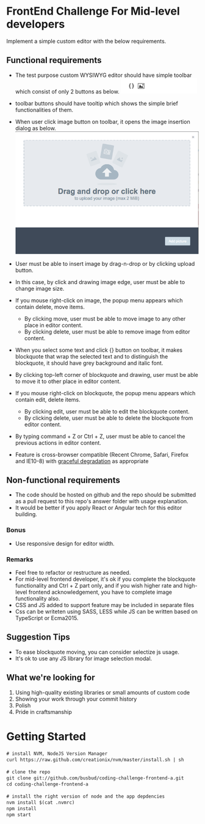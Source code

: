 # FrontEnd Challenge For Mid-level developers

Implement a simple custom editor with the below requirements.

## Functional requirements
* The test purpose custom WYSIWYG editor should have simple toolbar which consist of only 2 buttons as below. 
![custom toolbar](https://github.com/edvinsalo35/Code-Challenge-Frontend-Scan/raw/master/image/custom-toolbar.png)

* toolbar buttons should have tooltip which shows the simple brief functionalities of them. 

* When user click image button on toolbar, it opens the image insertion dialog as below. 
![image modal](https://github.com/edvinsalo35/Code-Challenge-Frontend-Scan/raw/master/image/image-modal.png)
  
* User must be able to insert image by drag-n-drop or by clicking upload button.
* In this case, by click and drawing image edge, user must be able to change image size.
* If you mouse right-click on image, the popup menu appears which contain delete, move items.
  * By clicking move, user must be able to move image to any other place in editor content. 
  * By clicking delete, user must be able to remove image from editor content. 


* When you select some text and click {} button on toolbar, it makes blockquote that wrap the selected text and to distinguish the blockquote, it should have grey background and italic font.
* By clicking top-left corner of blockquote and drawing, user must be able to move it to other place in editor content.  
* If you mouse right-click on blockquote, the popup menu appears which contain edit, delete items. 
  * By clicking edit, user must be able to edit the blockquote content.
  * By clicking delete, user must be able to delete the blockquote from editor content.  

* By typing command + Z or Ctrl + Z, user must be able to cancel the previous actions in editor content. 

* Feature is cross-browser compatible (Recent Chrome, Safari, Firefox and IE10-8) with [graceful degradation](http://en.wikipedia.org/wiki/Graceful_degradation) as appropriate

## Non-functional requirements
* The code should be hosted on github and the repo should be submitted as a pull request to this repo's answer folder with usage explanation. 
* It would be better if you apply React or Angular tech for this editor building. 

### Bonus
* Use responsive design for editor width. 

### Remarks

* Feel free to refactor or restructure as needed. 
* For mid-level frontend developer, it's ok if you complete the blockquote functionality and Ctrl + Z part only, and if you wish higher rate and high-level frontend acknowledgement, you have to complete image functionality also. 
* CSS and JS added to support feature may be included in separate files
* Css can be writeten using SASS, LESS while JS can be written based on TypeScript or Ecma2015.

## Suggestion Tips
* To ease blockquote moving, you can consider selectize js usage. 
* It's ok to use any JS library for image selection modal. 

    
## What we're looking for
1. Using high-quality existing libraries or small amounts of custom code
1. Showing your work through your commit history
1. Polish
1. Pride in craftsmanship

# Getting Started

    # install NVM, NodeJS Version Manager
    curl https://raw.github.com/creationix/nvm/master/install.sh | sh

    # clone the repo
    git clone git://github.com/busbud/coding-challenge-frontend-a.git
    cd coding-challenge-frontend-a

    # install the right version of node and the app depdencies
    nvm install $(cat .nvmrc)
    npm install
    npm start
